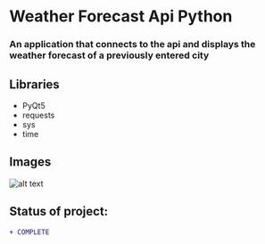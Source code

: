 # Weather Forecast Api Python

### An application that connects to the api and displays the weather forecast of a previously entered city

## Libraries
* PyQt5
* requests 
* sys
* time

## Images
![alt text](https://i.imgur.com/m2TV0OR.png)

## Status of project: 
```diff 
+ COMPLETE
```

